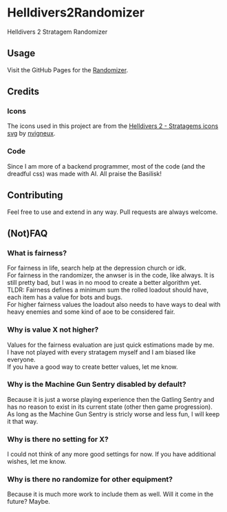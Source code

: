 # Helldivers2Randomizer
Helldivers 2 Stratagem Randomizer

## Usage
Visit the GitHub Pages for the [Randomizer](https://tilldiebelt.github.io/helldivers2randomizer/).

## Credits
### Icons

The icons used in this project are from the [Helldivers 2 - Stratagems icons svg](https://github.com/nvigneux/Helldivers-2-Stratagems-icons-svg) by [nvigneux](https://github.com/nvigneux).

### Code
Since I am more of a backend programmer, most of the code (and the dreadful css) was made with AI. All praise the Basilisk!

## Contributing

Feel free to use and extend in any way. Pull requests are always welcome.

## (Not)FAQ

### What is fairness?
For fairness in life, search help at the depression church or idk.  
For fairness in the randomizer, the anwser is in the code, like always. It is still pretty bad, but I was in no mood to create a better algorithm yet.  
TLDR: Fairness defines a minimum sum the rolled loadout should have, each item has a value for bots and bugs.  
For higher fairness values the loadout also needs to have ways to deal with heavy enemies and some kind of aoe to be considered fair.

### Why is value X not higher?
Values for the fairness evaluation are just quick estimations made by me.  
I have not played with every stratagem myself and I am biased like everyone.  
If you have a good way to create better values, let me know.  

### Why is the Machine Gun Sentry disabled by default?
Because it is just a worse playing experience then the Gatling Sentry and has no reason to exist in its current state (other then game progression).  
As long as the Machine Gun Sentry is stricly worse and less fun, I will keep it that way.

### Why is there no setting for X?
I could not think of any more good settings for now. If you have additional wishes, let me know.

### Why is there no randomize for other equipment?
Because it is much more work to include them as well. Will it come in the future? Maybe.

